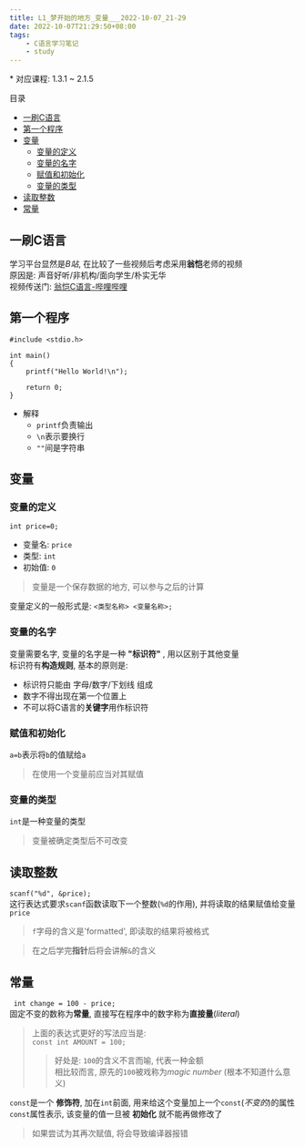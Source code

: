 ```yaml
---
title: L1_梦开始的地方_变量___2022-10-07_21-29
date: 2022-10-07T21:29:50+08:00
tags:
    - C语言学习笔记
    - study
---
```


\* 对应课程: 1.3.1 \~ 2.1.5

目录
- [一刷C语言](#一刷c语言)
- [第一个程序](#第一个程序)
- [变量](#变量)
  - [变量的定义](#变量的定义)
  - [变量的名字](#变量的名字)
  - [赋值和初始化](#赋值和初始化)
  - [变量的类型](#变量的类型)
- [读取整数](#读取整数)
- [常量](#常量)

## 一刷C语言
学习平台显然是*B站*, 在比较了一些视频后考虑采用**翁恺**老师的视频  
原因是: 声音好听/非机构/面向学生/朴实无华  
视频传送门: [翁恺C语言-哔哩哔哩](https://b23.tv/TgA42lr)

## 第一个程序
```
#include <stdio.h>

int main()
{
    printf("Hello World!\n");

    return 0;
}
```
+ 解释
  - `printf`负责输出
  - `\n`表示要换行
  - `""`间是字符串

## 变量
### 变量的定义
```int price=0;```
+ 变量名: `price`
+ 类型: `int`
+ 初始值: `0`
> 变量是一个保存数据的地方, 可以参与之后的计算

变量定义的一般形式是:
```<类型名称> <变量名称>;```

### 变量的名字
变量需要名字, 变量的名字是一种 **"标识符"** , 用以区别于其他变量  
标识符有**构造规则**, 基本的原则是: 
+ 标识符只能由 字母/数字/下划线 组成
+ 数字不得出现在第一个位置上
+ 不可以将C语言的**关键字**用作标识符

### 赋值和初始化
`a=b`表示将`b`的值赋给`a`
> 在使用一个变量前应当对其赋值

### 变量的类型
`int`是一种变量的类型  
> 变量被确定类型后不可改变

## 读取整数
`scanf("%d", &price);`  
这行表达式要求`scanf`函数读取下一个整数(`%d`的作用), 并将读取的结果赋值给变量`price`
> `f`字母的含义是'formatted', 即读取的结果将被格式  

> 在之后学完**指针**后将会讲解`&`的含义

## 常量
``` int change = 100 - price;```  
固定不变的数称为**常量**, 直接写在程序中的数字称为**直接量**(*literal*)  
> 上面的表达式更好的写法应当是:  
> ```const int AMOUNT = 100;```
> > 好处是: `100`的含义不言而喻, 代表一种金额  
> 相比较而言, 原先的`100`被戏称为*magic number* (根本不知道什么意义)

`const`是一个 **修饰符**, 加在`int`前面, 用来给这个变量加上一个`const`(*不变的*)的属性  
`const`属性表示, 该变量的值一旦被 **初始化** 就不能再做修改了
> 如果尝试为其再次赋值, 将会导致编译器报错